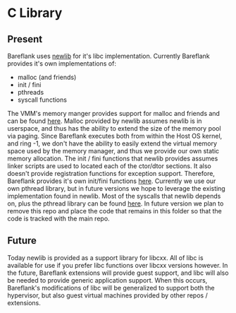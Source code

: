 # C Library
## Present
Bareflank uses [newlib](https://sourceware.org/newlib/) for it's libc implementation. Currently Bareflank provides it's own implementations of:
- malloc (and friends)
- init / fini
- pthreads
- syscall functions

The VMM's memory manger provides support for malloc and friends and can be found [here](https://github.com/Bareflank/hypervisor/blob/master/bfvmm/src/memory_manager/src/memory_manager_x64.cpp). Malloc provided by newlib assumes newlib is in userspace, and thus has the ability to extend the size of the memory pool via paging. Since Bareflank executes both from within the Host OS kernel, and ring -1, we don't have the ability to easily extend the virtual memory space used by the memory manager, and thus we provide our own static memory allocation. The init / fini functions that newlib provides assumes linker scripts are used to located each of the ctor/dtor sections. It also doesn't provide registration functions for exception support. Therefore, Bareflank provides it's own init/fini functions [here](https://github.com/Bareflank/hypervisor/tree/master/bfcrt). Currently we use our own pthread library, but in future versions we hope to leverage the existing implementation found in newlib. Most of the syscalls that newlib depends on, plus the pthread library can be found [here](https://github.com/Bareflank/libbfc). In future version we plan to remove this repo and place the code that remains in this folder so that the code is tracked with the main repo. 

## Future

Today newlib is provided as a support library for libcxx. All of libc is available for use if you prefer libc functions over libcxx versions however. In the future, Bareflank extensions will provide guest support, and libc will also be needed to provide generic application support. When this occurs, Bareflank's modifications of libc will be generalized to support both the hypervisor, but also guest virtual machines provided by other repos / extensions. 
